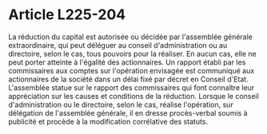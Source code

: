 # Article L225-204

La réduction du capital est autorisée ou décidée par l'assemblée générale extraordinaire, qui peut déléguer au conseil d'administration ou au directoire, selon le cas, tous pouvoirs pour la réaliser. En aucun cas, elle ne peut porter atteinte à l'égalité des actionnaires.   Un rapport établi par les commissaires aux comptes sur l'opération envisagée est communiqué aux actionnaires de la société dans un délai fixé par décret en Conseil d'Etat. L'assemblée statue sur le rapport des commissaires qui font connaître leur appréciation sur les causes et conditions de la réduction.   Lorsque le conseil d'administration ou le directoire, selon le cas, réalise l'opération, sur délégation de l'assemblée générale, il en dresse procès-verbal soumis à publicité et procède à la modification corrélative des statuts.